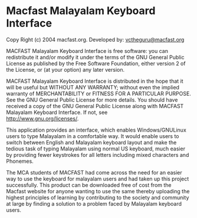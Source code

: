 Macfast Malayalam Keyboard Interface
====================================
Copy Right (c) 2004 macfast.org.
Developed by: vctheguru@macfast.org

MACFAST Malayalam Keyboard Interface is free software: you can redistribute it and/or modify it under the terms of the GNU General Public License as published by the Free Software Foundation, either version 2 of the License, or (at your option) any later version.

MACFAST Malayalam Keyboard Interface is distributed in the hope that it will be useful but WITHOUT ANY WARRANTY; without even the implied warranty of MERCHANTABILITY or FITNESS FOR A PARTICULAR PURPOSE.  See the GNU General Public License for more details. You should have received a copy of the GNU General Public License along with MACFAST Malayalam Keyboard Interface.  If not, see  
<http://www.gnu.org/licenses/>.


This application provides an interface, which enables Windows/GNULinux users to type Malayalam in a comfortable way. It would enable users to switch between English and Malayalam keyboard layout and make the tedious task of typing Malayalam using normal US keyboard, much easier by providing fewer keystrokes for all letters including mixed characters and Phonemes.

The MCA students of MACFAST had come across the need for an easier way to use the keyboard for malayalam users and had taken up this project successfully. This product can be downloaded free of cost from the Macfast website for anyone wanting to use the same thereby uploading the highest principles of learning by contributing to the society and community at large by finding a solution to a problem faced by Malayalam keyboard users.

